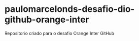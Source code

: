 # paulomarcelonds-desafio-dio-github-orange-inter
Repositorio criado para o desafio Orange Inter GitHub
